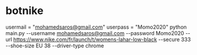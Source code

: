 # botnike
usermail = "mohamedsaros@gmail.com"
userpass = "Momo2020"
python main.py --username mohamedsaros@gmail.com --password Momo2020 --url https://www.nike.com/fr/launch/t/womens-lahar-low-black --secure 333 --shoe-size EU 38 --driver-type chrome
